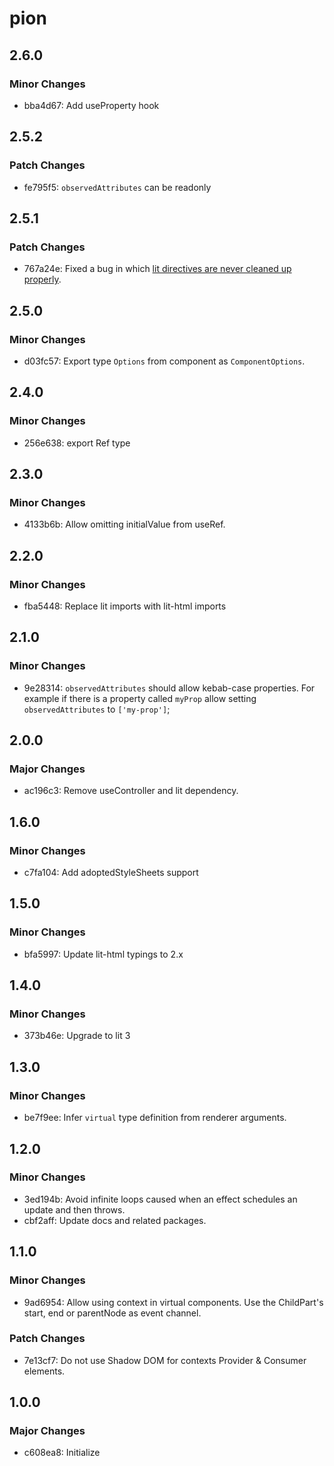 # pion

## 2.6.0

### Minor Changes

- bba4d67: Add useProperty hook

## 2.5.2

### Patch Changes

- fe795f5: `observedAttributes` can be readonly

## 2.5.1

### Patch Changes

- 767a24e: Fixed a bug in which [lit directives are never cleaned up properly](https://github.com/pionjs/pion/issues/17).

## 2.5.0

### Minor Changes

- d03fc57: Export type `Options` from component as `ComponentOptions`.

## 2.4.0

### Minor Changes

- 256e638: export Ref type

## 2.3.0

### Minor Changes

- 4133b6b: Allow omitting initialValue from useRef.

## 2.2.0

### Minor Changes

- fba5448: Replace lit imports with lit-html imports

## 2.1.0

### Minor Changes

- 9e28314: `observedAttributes` should allow kebab-case properties.
  For example if there is a property called `myProp` allow setting `observedAttributes` to `['my-prop']`;

## 2.0.0

### Major Changes

- ac196c3: Remove useController and lit dependency.

## 1.6.0

### Minor Changes

- c7fa104: Add adoptedStyleSheets support

## 1.5.0

### Minor Changes

- bfa5997: Update lit-html typings to 2.x

## 1.4.0

### Minor Changes

- 373b46e: Upgrade to lit 3

## 1.3.0

### Minor Changes

- be7f9ee: Infer `virtual` type definition from renderer arguments.

## 1.2.0

### Minor Changes

- 3ed194b: Avoid infinite loops caused when an effect schedules an update and then throws.
- cbf2aff: Update docs and related packages.

## 1.1.0

### Minor Changes

- 9ad6954: Allow using context in virtual components.
  Use the ChildPart's start, end or parentNode as event channel.

### Patch Changes

- 7e13cf7: Do not use Shadow DOM for contexts Provider & Consumer elements.

## 1.0.0

### Major Changes

- c608ea8: Initialize
